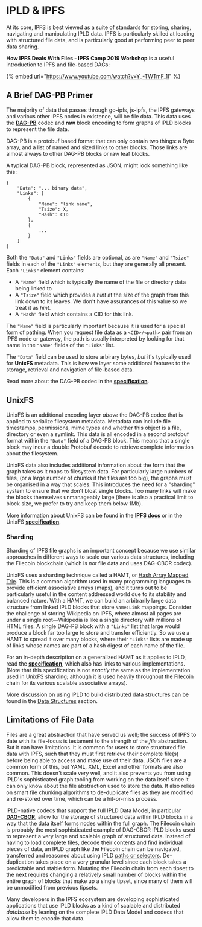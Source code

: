 # IPLD & IPFS

At its core, IPFS is best viewed as a suite of standards for storing, sharing, navigating and manipulating IPLD data. IPFS is particularly skilled at leading with structured file data, and is particularly good at performing peer to peer data sharing.

**How IPFS Deals With Files - IPFS Camp 2019 Workshop** is a useful introduction to IPFS and file-based DAGs:

{% embed url="https://www.youtube.com/watch?v=Y_-TWTmF_1I" %}

## A Brief DAG-PB Primer

The majority of data that passes through go-ipfs, js-ipfs, the IPFS gateways and various other IPFS nodes in existence, will be file data. This data uses the [**DAG-PB**](https://ipld.io/specs/codecs/dag-pb/) codec and **raw** block encoding to form graphs of IPLD blocks to represent the file data.

DAG-PB is a protobuf based format that can only contain two things: a Byte array, and a list of named and sized links to other blocks. Those links are almost always to other DAG-PB blocks or raw leaf blocks.

A typical DAG-PB block, represented as JSON, might look something like this:

```
{
    "Data": "... binary data",
    "Links": [
        {
            "Name": "link name",
            "Tsize": X,
            "Hash": CID
        },
        {
            ...
        }
    ]
}
```

Both the `"Data"` and `"Links"` fields are optional, as are `"Name"` and `"Tsize"` fields in each of the `"Links"` elements, but they are generally all present. Each `"Links"` element contains:

* A `"Name"` field which is typically the name of the file or directory data being linked to
* A `"Tsize"` field which provides a _hint_ at the size of the graph from this link down to its leaves. We don't have assurances of this value so we treat it as _hint_.
* A `"Hash"` field which contains a CID for this link.

The `"Name"` field is particularly important because it is used for a special form of pathing. When you request file data as a `<CID>/<path>` pair from an IPFS node or gateway, the path is usually interpreted by looking for that name in the `"Name"` fields of the `"Links"` list.

The `"Data"` field can be used to store arbirary bytes, _but_ it's typically used for **UnixFS** metadata. This is how we layer some additional features to the storage, retrieval and navigation of file-based data.

Read more about the DAG-PB codec in the [**specification**](https://ipld.io/specs/codecs/dag-pb/).

## UnixFS

UnixFS is an additional encoding layer _above_ the DAG-PB codec that is applied to serialize filesystem metadata. Metadata can include file timestamps, permissions, mime types and whether this object is a file, directory or even a symlink. This data is all encoded in a second protobuf format within the `"Data"` field of a DAG-PB block. This means that a single block may incur a double Protobuf decode to retrieve complete information about the filesystem.

UnixFS data also includes additional information about the form that the graph takes as it maps to filesystem data. For particularly large numbers of files, (or a large number of chunks if the files are too big), the graphs must be organised in a way that scales. This introduces the need for a "sharding" system to ensure that we don't bloat single blocks. Too many links will make the blocks themselves unmanageably large (there is also a practical limit to block size, we prefer to try and keep them below 1Mb).


More information about UnixFS can be found in the [**IPFS docs**](https://docs.ipfs.io/concepts/file-systems/#unix-file-system-unixfs) or in the UnixFS [**specification**](https://github.com/ipfs/specs/blob/master/UNIXFS.md).

### Sharding

Sharding of IPFS file graphs is an important concept because we use similar approaches in different ways to scale our various data structures, including the Filecoin blockchain (which is _not_ file data and uses DAG-CBOR codec).

UnixFS uses a sharding technique called a HAMT, or [Hash Array Mapped Trie](https://en.wikipedia.org/wiki/Hash_array_mapped_trie). This is a common algorithm used in many programming languages to provide efficient associative arrays (maps), and it turns out to be particularly useful in the content addressed world due to its stability and balanced nature. With a HAMT, we can build an arbitrarily large data structure from linked IPLD blocks that store `Name:Link` mappings. Consider the challenge of storing Wikipedia on IPFS, where almost all pages are under a single root&mdash;Wikipedia is like a single directory with millions of HTML files. A single DAG-PB block with a `"Links"` list that large would produce a block far too large to store and transfer efficiently. So we use a HAMT to spread it over many blocks, where their `"Links"` lists are made up of links whose names are part of a hash digest of each name of the file.

For an in-depth description on a generalized HAMT as it applies to IPLD, read the [**specification**](https://ipld.io/specs/advanced-data-layouts/hamt/), which also has links to various implementations. (Note that this specification is not *exactly* the same as the implementation used in UnixFS sharding; although it is used heavily throughout the Filecoin chain for its various scalable associative arrays).

More discussion on using IPLD to build distributed data structures can be found in the [Data Structures](distributed-data-structures.md) section.

## Limitations of File Data

Files are a great abstraction that have served us well; the success of IPFS to date with its file-focus is testament to the strength of the _file_ abstraction. But it can have limitations. It is common for users to store structured file data with IPFS, such that they must first retrieve their complete file(s) before being able to access and make use of their data. JSON files are a common form of this, but YAML, XML, Excel and other formats are also common. This doesn't scale very well, and it also prevents you from using IPLD's sophisticated graph tooling from working on the data itself since it can only know about the file abstraction used to store the data. It also relies on smart file chunking algorithms to de-duplicate files as they are modified and re-stored over time, which can be a hit-or-miss process.

IPLD-native codecs that support the full IPLD Data Model, in particular [**DAG-CBOR**](https://ipld.io/specs/codecs/dag-cbor/), allow for the storage of structured data within IPLD blocks in a way that the data itself forms nodes within the full graph. The Filecoin chain is probably the most sophisticated example of DAG-CBOR IPLD blocks used to represent a very large and scalable graph of structured data. Instead of having to load complete files, decode their contents and find individual pieces of data, an IPLD graph like the Filecoin chain can be navigated, transferred and reasoned about using IPLD [paths or selectors](paths-selectors.md). De-duplication takes place on a very granular level since each block takes a predictable and stable form. Mutating the Filecoin chain from each tipset to the next requires changing a relatively small number of blocks within the entire graph of blocks that make up a single tipset, since many of them will be unmodified from previous tipsets.

Many developers in the IPFS ecosystem are developing sophisticated applications that use IPLD blocks as a kind of scalable and distributed *database* by leaning on the complete IPLD Data Model and codecs that allow them to encode that data.
